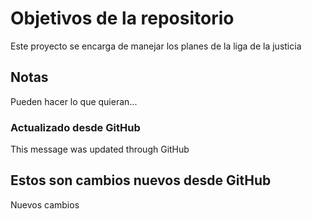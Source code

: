 # Objetivos de la repositorio

Este proyecto se encarga de manejar los planes de la liga de la justicia


## Notas
Pueden hacer lo que quieran...

### Actualizado desde GitHub
This message was updated through GitHub

## Estos son cambios nuevos desde GitHub
Nuevos cambios
